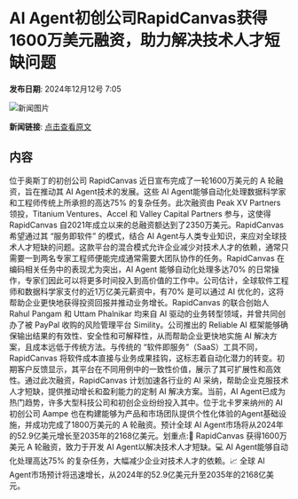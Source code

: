 # ​AI Agent初创公司RapidCanvas获得1600万美元融资，助力解决技术人才短缺问题

**发布日期**: 2024年12月12号 7:05

![新闻图片](https://pic.chinaz.com/picmap/201901011927007229_9.jpg)

**新闻链接**: [点击查看原文](https://www.aibase.com/zh/news/13911)

## 内容

位于奥斯丁的初创公司 RapidCanvas 近日宣布完成了一轮1600万美元的 A 轮融资，旨在推动其 AI Agent技术的发展。这些 AI Agent能够自动化处理数据科学家和工程师传统上所承担的高达75% 的复杂任务。此次融资由 Peak XV Partners 领投，Titanium Ventures、Accel 和 Valley Capital Partners 参与，这使得 RapidCanvas 自2021年成立以来的总融资额达到了2350万美元。RapidCanvas 希望通过其 “服务即软件” 的模式，结合 AI Agent与人类专业知识，来应对全球技术人才短缺的问题。这款平台的混合模式允许企业减少对技术人才的依赖，通常只需要一到两名专家工程师便能完成通常需要大团队协作的任务。RapidCanvas 在编码相关任务中的表现尤为突出，AI Agent 能够自动化处理多达70% 的日常操作，专家们因此可以将更多时间投入到高价值的工作中。公司估计，全球软件工程师和数据科学家支付的近1万亿美元薪资中，有70% 是可以通过 AI 优化的，这将帮助企业更快地获得投资回报并推动业务增长。RapidCanvas 的联合创始人 Rahul Pangam 和 Uttam Phalnikar 均来自 AI 驱动的业务转型领域，并曾共同创办了被 PayPal 收购的风险管理平台 Simility。公司推出的 Reliable AI 框架能够确保输出结果的有效性、安全性和可解释性，从而帮助企业更快地实施 AI 解决方案，且成本远低于传统方法。与传统的 “软件即服务”（SaaS）工具不同，RapidCanvas 将软件成本直接与业务成果挂钩，这标志着自动化潜力的转变。初期客户反馈显示，其平台在不同用例中的一致性价值，展示了其可扩展性和高效性。通过此次融资，RapidCanvas 计划加速各行业的 AI 采纳，帮助企业克服技术人才短缺，提供推动增长和盈利能力的定制 AI 解决方案。当前，AI Agent已成为热门趋势，许多大型科技公司和初创企业纷纷投入其中。位于北卡罗来纳州的 AI 初创公司 Aampe 也在构建能够为产品和市场团队提供个性化体验的Agent基础设施，并成功完成了1800万美元的 A 轮融资。预计全球 AI Agent市场将从2024年的52.9亿美元增长至2035年的2168亿美元。划重点:🤖 RapidCanvas 获得1600万美元 A 轮融资，致力于开发 AI Agent以解决技术人才短缺。💻 AI Agent能够自动化处理高达75% 的复杂任务，大幅减少企业对技术人才的依赖。📈 全球 AI Agent市场预计将迅速增长，从2024年的52.9亿美元升至2035年的2168亿美元。
